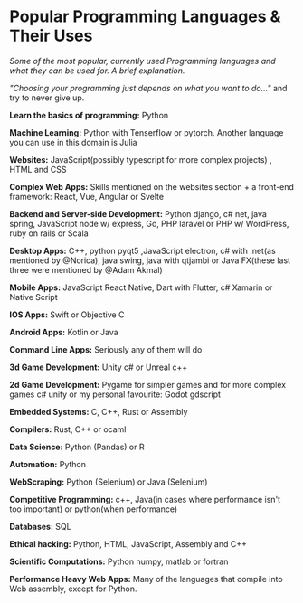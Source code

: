 # Popular Programming Languages & Their Uses
_Some of the most popular, currently used Programming languages and what they can be used for. A brief explanation._

_"Choosing your programming just depends on what you want to do..."_ and try to never give up.

**Learn the basics of programming:** Python

**Machine Learning:** Python with Tenserflow or pytorch. Another language you can use in this domain is Julia

**Websites:** JavaScript(possibly typescript for more complex projects) , HTML and CSS

**Complex Web Apps:** Skills mentioned on the websites section +  a front-end framework: React, Vue, Angular or Svelte

**Backend and Server-side Development:** Python django, c# net, java spring, JavaScript node w/ express, Go, PHP laravel or PHP w/ WordPress, ruby on rails or Scala

**Desktop Apps:** C++, python pyqt5 ,JavaScript electron, c# with .net(as mentioned by @Norica),  java swing, java with qtjambi or Java FX(these last three were mentioned by @Adam Akmal)

**Mobile Apps:** JavaScript React Native, Dart with Flutter, c# Xamarin or Native Script

**IOS Apps:** Swift or Objective C

**Android Apps:** Kotlin or Java

**Command Line Apps:** Seriously any of them will do

**3d Game Development:** Unity c# or Unreal c++

**2d Game Development:** Pygame for simpler games and for more complex games c# unity or my personal favourite: Godot gdscript

**Embedded Systems:** C, C++, Rust or Assembly

**Compilers:** Rust, C++  or ocaml

**Data Science:** Python (Pandas) or R

**Automation:** Python

**WebScraping:** Python (Selenium) or Java (Selenium)

**Competitive Programming:** c++, Java(in cases where performance isn't too important) or python(when performance)

**Databases:** SQL

**Ethical hacking:** Python, HTML, JavaScript, Assembly and C++

**Scientific Computations:** Python numpy,  matlab or fortran

**Performance Heavy Web Apps:** Many of the languages that compile into Web assembly, except for Python.
